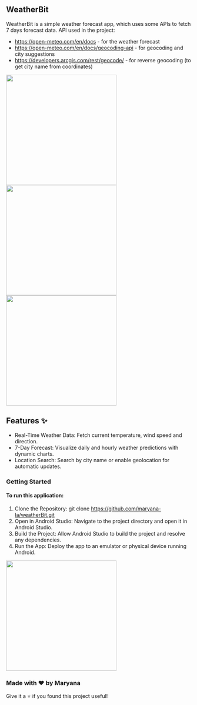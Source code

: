 
## WeatherBit

WeatherBit is a simple weather forecast app, which uses some APIs to fetch 7 days forecast data.
API used in the project:
- https://open-meteo.com/en/docs - for the weather forecast
- https://open-meteo.com/en/docs/geocoding-api - for geocoding and city suggestions
- https://developers.arcgis.com/rest/geocode/ - for reverse geocoding (to get city name from coordinates)

<p>
  <img height= "300" src="https://github.com/user-attachments/assets/4ec4eda3-a9cd-46ea-b512-91d532954171" />
  <img height= "300" src="https://github.com/user-attachments/assets/795f3b5e-fbec-4dd4-986d-b2501bcd8082" />
  <img height= "300" src="https://github.com/user-attachments/assets/62be75ec-bd5a-46b7-85d8-c08ffab7a98a" />
</p>

## Features ✨

- Real-Time Weather Data: Fetch current temperature, wind speed and direction.
- 7-Day Forecast: Visualize daily and hourly weather predictions with dynamic charts.
- Location Search: Search by city name or enable geolocation for automatic updates.

### Getting Started

#### To run this application:

1. Clone the Repository: git clone https://github.com/maryana-la/weatherBit.git
2. Open in Android Studio: Navigate to the project directory and open it in Android Studio.
3. Build the Project: Allow Android Studio to build the project and resolve any dependencies.
4. Run the App: Deploy the app to an emulator or physical device running Android.

<div id="header" align="start">
  <img src="https://github.com/user-attachments/assets/0a22534f-29b9-4f57-97b9-47b4ea8c49cf" height="300"/>
</div>



### Made with ❤️ by Maryana
Give it a ⭐ if you found this project useful!
